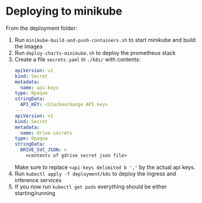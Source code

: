 # Deploying to minikube
From the deployment folder:
1. Run `minikube-build-and-push-containers.sh` to start minikube and build the images
2. Run `deploy-charts-minikube.sh` to deploy the prometheus stack
3. Create a file `secrets.yaml` in `./k8s/` with contents:
   ```yaml
   apiVersion: v1
   kind: Secret
   metadata:
     name: api-keys
   type: Opaque
   stringData:
     API_KEY: <Stackexchange API key>
   ---
   apiVersion: v1
   kind: Secret
   metadata:
     name: drive-secrets
   type: Opaque
   stringData:
     DRIVE_SVC_JSON: >
       <contents of gdrive secret json file>
    ```
   Make sure to replace `<api-keys delimited b ','` by the actual api keys.
4. Run `kubectl apply -f deployment/k8s` to deploy the ingress and inference services
5. If you now run `kubectl get pods` everything should be either starting/running